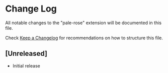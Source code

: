 # Change Log

All notable changes to the "pale-rose" extension will be documented in this file.

Check [Keep a Changelog](http://keepachangelog.com/) for recommendations on how to structure this file.

## [Unreleased]

- Initial release
